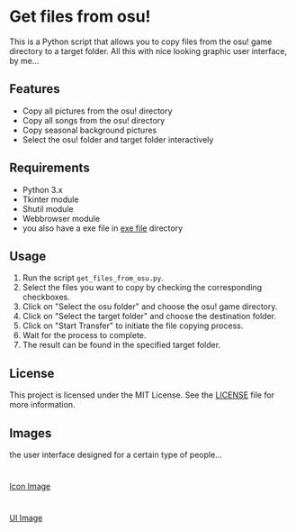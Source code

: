 # Get files from osu!

This is a Python script that allows you to copy files from the osu! game directory to a target folder.
All this  with nice looking graphic user interface, by me...

## Features

- Copy all pictures from the osu! directory
- Copy all songs from the osu! directory
- Copy seasonal background pictures
- Select the osu! folder and target folder interactively

## Requirements

- Python 3.x
- Tkinter module
- Shutil module
- Webbrowser module
- you also have a exe file in [exe file](/exe%20file) directory

## Usage

1. Run the script `get_files_from_osu.py`.
2. Select the files you want to copy by checking the corresponding checkboxes.
3. Click on "Select the osu folder" and choose the osu! game directory.
4. Click on "Select the target folder" and choose the destination folder.
5. Click on "Start Transfer" to initiate the file copying process.
6. Wait for the process to complete.
7. The result can be found in the specified target folder.

## License

This project is licensed under the MIT License. See the [LICENSE](LICENSE) file for more information.

## Images
the user interface designed for a certain type of people... 
#
[Icon Image](icon.png) 
#
[UI Image](Example.png)

